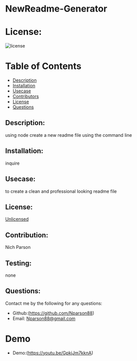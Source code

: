  # NewReadme-Generator
# License: 
![license](https://img.shields.io/badge/License-[Unlicensed](Unlicensed.txt)-blue?style=for-the-badge&logo=appveyor.svg)
# Table of Contents 
* [Description](#description)
* [Installation](#installation)
* [Usecase](#Usecase)
* [Contributors](#contributors)
* [License](#license)
* [Questions](#questions)
    
## Description: 
using node create a new readme file using the command line
## Installation: 
inquire
## Usecase: 
to create a clean and professional looking readme file
## License: 
[Unlicensed](Unlicensed.txt)
## Contribution: 
Nich Parson
## Testing: 
none
## Questions: 
Contact me by the following for any questions:
* Github:(https://github.com/Nparson88)
* Email: Nparson88@gmail.com 
# Demo
* Demo:(https://youtu.be/GpkjJm7kknA)